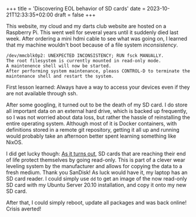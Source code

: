 +++
title = 'Discovering EOL behavior of SD cards'
date = 2023-10-21T12:33:35+02:00
draft = false
+++

This website, my cloud and my darts club website are hosted on a Raspberry Pi. This went well for several years until it suddenly died last week.
After ordering a mini hdmi cable to see what was going on, I learned that my machine wouldn't boot because of a file system _inconsistency_.

```
/dev/mmcblk0p2: UNEXPECTED INCONSISTENCY; RUN fsck MANUALLY.  
The root filesystem is currently mounted in read-only mode.  
A maintenence shell will now be started.  
After performing system maintenance, pleass CONTROL-D to terminate the maintenance shell and restart the system.
```

First lesson learned: 
Always have a way to access your devices even if they are not available through ssh.

After some googling, it turned out to be the death of my SD card. I do store all important data on an external hard drive, which is backed up frequently, so I was not worried about data loss, but rather the hassle of reinstalling the entire operating system. Although most of it is Docker containers, with definitions stored in a remote git repository, getting it all up and running would probably take an afternoon better spent learning something like NixOS.

I did get lucky though: [As it turns out](https://raspberrypi.stackexchange.com/a/88089), SD cards that are reaching their end of life protect themselves by going read-only.
This is part of a clever wear leveling system by the manufacturer and allows for copying the data to a fresh medium. Thank you SanDisk! 
As luck would have it, my laptop has an SD card reader. I could simply use `dd` to get an image of the now read-only SD card with my Ubuntu Server 20.10 installation, and copy it onto my new SD card. 

After that, I could simply reboot, update all packages and was back online!
Crisis averted!

